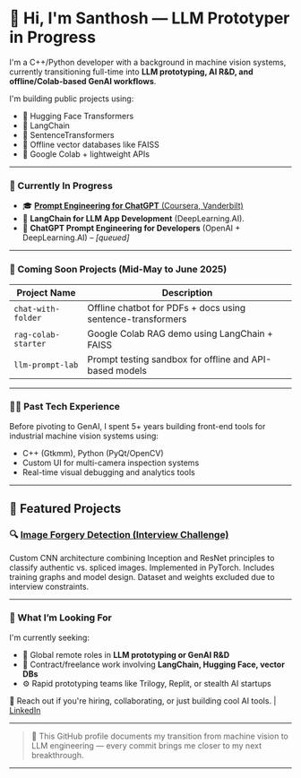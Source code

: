 # 👋 Hi, I'm Santhosh — LLM Prototyper in Progress

I'm a C++/Python developer with a background in machine vision systems, currently transitioning full-time into **LLM prototyping, AI R&D, and offline/Colab-based GenAI workflows**.

I'm building public projects using:
- 🤗 Hugging Face Transformers
- 🔗 LangChain
- 🧠 SentenceTransformers
- 📁 Offline vector databases like FAISS
- 🧪 Google Colab + lightweight APIs

---

### 🚧 Currently In Progress

- 🎓 [**Prompt Engineering for ChatGPT** (Coursera, Vanderbilt)](https://coursera.org/share/7197a7bd0ae717ecced1ed917a54f3e8)
- 🧠 **LangChain for LLM App Development** (DeepLearning.AI).
- 🔬 **ChatGPT Prompt Engineering for Developers** (OpenAI + DeepLearning.AI) – _[queued]_

---

### 🔨 Coming Soon Projects (Mid-May to June 2025)

| Project Name         | Description |
|----------------------|-------------|
| `chat-with-folder`   | Offline chatbot for PDFs + docs using sentence-transformers |
| `rag-colab-starter`  | Google Colab RAG demo using LangChain + FAISS |
| `llm-prompt-lab`     | Prompt testing sandbox for offline and API-based models |

---

### 👨‍💻 Past Tech Experience

Before pivoting to GenAI, I spent 5+ years building front-end tools for industrial machine vision systems using:
- C++ (Gtkmm), Python (PyQt/OpenCV)
- Custom UI for multi-camera inspection systems
- Real-time visual debugging and analytics tools

---

## 🚀 Featured Projects

### 🔍 [Image Forgery Detection (Interview Challenge)](https://github.com/yourusername/image-forgery-detection)
Custom CNN architecture combining Inception and ResNet principles to classify authentic vs. spliced images. Implemented in PyTorch. Includes training graphs and model design. Dataset and weights excluded due to interview constraints.

---
### 🧭 What I’m Looking For

I'm currently seeking:
- 💼 Global remote roles in **LLM prototyping or GenAI R&D**
- 🔁 Contract/freelance work involving **LangChain, Hugging Face, vector DBs**
- ⚙️ Rapid prototyping teams like Trilogy, Replit, or stealth AI startups

📩 Reach out if you're hiring, collaborating, or just building cool AI tools. <email> | [LinkedIn](https://www.linkedin.com/in/santhosh-electraanu/)

---
> 🧪 This GitHub profile documents my transition from machine vision to LLM engineering — every commit brings me closer to my next breakthrough.
---
